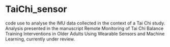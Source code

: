# TaiChi_sensor

code use to analyse the IMU data collected in the context of a Tai Chi study. 
Analysis presented in the manuscript Remote Monitoring of Tai Chi Balance Training Interventions in Older Adults Using Wearable Sensors and Machine Learning, currently under review. 
